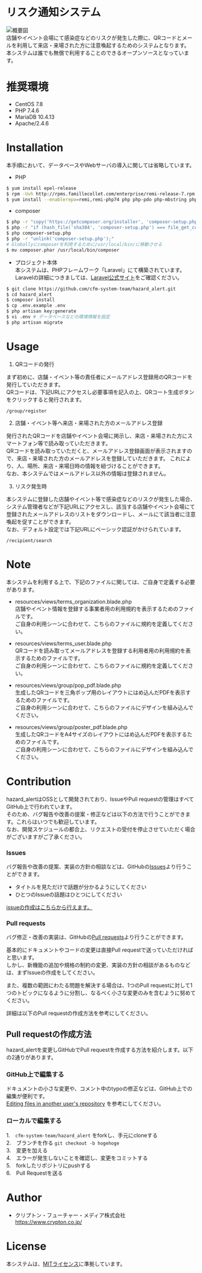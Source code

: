# リスク通知システム
![概要図](https://www.crypton.co.jp/cfm/wp-content/uploads/2020/05/cfm_risk_notification_system.jpg)  
店舗やイベント会場にて感染症などのリスクが発生した際に、QRコードとメールを利用して来店・来場された方に注意喚起するためのシステムとなります。  
本システムは誰でも無償で利用することのできるオープンソースとなっています。

# 推奨環境

* CentOS 7.8
* PHP 7.4.6
* MariaDB 10.4.13
* Apache/2.4.6
# Installation

本手順において、データベースやWebサーバの導入に関しては省略しています。

* PHP
```bash
$ yum install epel-release
$ rpm -Uvh http://rpms.famillecollet.com/enterprise/remi-release-7.rpm
$ yum install --enablerepo=remi,remi-php74 php php-pdo php-mbstring php-dom php-gd php-mysqlnd
```

* composer
```bash
$ php -r "copy('https://getcomposer.org/installer', 'composer-setup.php');"
$ php -r "if (hash_file('sha384', 'composer-setup.php') === file_get_contents('https://composer.github.io/installer.sig')) { echo 'Installer verified'; } else { echo 'Installer corrupt'; unlink('composer-setup.php'); } echo PHP_EOL;"
$ php composer-setup.php
$ php -r "unlink('composer-setup.php');"
# Globallyにcomposerを利用するために/usr/local/bin/に移動させる
$ mv composer.phar /usr/local/bin/composer 
```

* プロジェクト本体  
本システムは、PHPフレームワーク「Laravel」にて構築されています。  
Laravelの詳細につきましては、[Laravel公式サイト](http://laravel.jp/)をご確認ください。
```bash
$ git clone https://github.com/cfm-system-team/hazard_alert.git
$ cd hazard_alert
$ composer install
$ cp .env.example .env
$ php artisan key:generate
$ vi .env # データベースなどの環境情報を設定
$ php artisan migrate
```

# Usage

1. QRコードの発行

まず初めに、店舗・イベント等の責任者にメールアドレス登録用のQRコードを発行していただきます。  
QRコードは、下記URLにアクセスし必要事項を記入の上、QRコート生成ボタンをクリックすると発行されます。  
```
/group/register
```

2. 店舗・イベント等へ来店・来場された方のメールアドレス登録

発行されたQRコードを店舗やイベント会場に掲示し、来店・来場された方にスマートフォン等で読み取っていただきます。  
QRコードを読み取っていただくと、メールアドレス登録画面が表示されますので、来店・来場された方のメールアドレスを登録していただきます。
これにより、人、場所、来店・来場日時の情報を紐づけることができます。  
なお、本システムではメールアドレス以外の情報は登録されません。  

3. リスク発生時

本システムに登録した店舗やイベント等で感染症などのリスクが発生した場合、システム管理者などが下記URLにアクセスし、該当する店舗やイベント会場にて登録されたメールアドレスのリストをダウンロードし、メールにて該当者に注意喚起を促すことができます。  
なお、デフォルト設定では下記URLにベーシック認証がかけられています。  

```
/recipient/search
```

# Note
本システムを利用する上で、下記のファイルに関しては、ご自身で定義する必要があります。
* resources/views/terms_organization.blade.php  
店舗やイベント情報を登録する事業者用の利用規約を表示するためのファイルです。  
ご自身の利用シーンに合わせて、こちらのファイルに規約を定義してください。

* resources/views/terms_user.blade.php  
QRコードを読み取ってメールアドレスを登録する利用者用の利用規約を表示するためのファイルです。  
ご自身の利用シーンに合わせて、こちらのファイルに規約を定義してください。  

* resources/views/group/pop_pdf.blade.php  
生成したQRコードを三角ポップ用のレイアウトにはめ込んだPDFを表示するためのファイルです。  
ご自身の利用シーンに合わせて、こちらのファイルにデザインを組み込んでください。  

* resources/views/group/poster_pdf.blade.php  
生成したQRコードをA4サイズのレイアウトにはめ込んだPDFを表示するためのファイルです。  
ご自身の利用シーンに合わせて、こちらのファイルにデザインを組み込んでください。  

# Contribution
hazard_alertはOSSとして開発されており、IssueやPull requestの管理はすべてGitHub上で行われています。  
そのため、バグ報告や改善の提案・修正などは以下の方法で行うことができます。これらはいつでも歓迎しています。  
なお、開発スケジュールの都合上、リクエストの受付を停止させていただく場合がございますがご了承ください。  

### Issues
バグ報告や改善の提案、実装の方針の相談などは、GitHubの[Issues](https://github.com/cfm-system-team/hazard_alert/issues)より行うことができます。
* タイトルを見ただけで話題が分かるようにしてください
* ひとつのIssueの話題はひとつにしてください

[issueの作成はこちらから行えます。](https://github.com/cfm-system-team/hazard_alert/issues/new)

### Pull requests
バグ修正・改善の実装は、GitHubの[Pull requests](https://github.com/cfm-system-team/hazard_alert/pulls)より行うことができます。  

基本的にドキュメントやコードの変更は直接Pull requestで送っていただければと思います。  
しかし、新機能の追加や規格の制約の変更、実装の方針の相談があるものなどは、まずIssueの作成をしてください。  

また、複数の範囲にわたる問題を解決する場合は、1つのPull requestに対して1つのトピックになるように分割し、なるべく小さな変更のみを含むように努めてください。

詳細は以下のPull requestの作成方法を参考にしてください。

## Pull requestの作成方法
hazard_alertを変更しGitHubでPull requestを作成する方法を紹介します。以下の2通りがあります。

### GitHub上で編集する
ドキュメントの小さな変更や、コメント中のtypoの修正などは、GitHub上での編集が便利です。  
[Editing files in another user's repository](https://help.github.com/en/github/managing-files-in-a-repository/editing-files-in-another-users-repository) を参考にしてください。

### ローカルで編集する
1.　`cfm-system-team/hazard_alert` をforkし、手元にcloneする  
2.　ブランチを作る `git checkout -b hogehoge`  
3.　変更を加える  
4.　エラーが発生しないことを確認し、変更をコミットする  
5.　forkしたリポジトリにpushする  
6.　Pull Requestを送る  

# Author

* クリプトン・フューチャー・メディア株式会社  
https://www.crypton.co.jp/

# License

本システムは、[MITライセンス](https://opensource.org/licenses/mit-license.php)に準拠しています。
